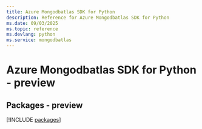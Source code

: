 ```yaml
---
title: Azure Mongodbatlas SDK for Python
description: Reference for Azure Mongodbatlas SDK for Python
ms.date: 09/03/2025
ms.topic: reference
ms.devlang: python
ms.service: mongodbatlas
---
```

# Azure Mongodbatlas SDK for Python - preview
## Packages - preview
[!INCLUDE [packages](mongodbatlas-index.md)]